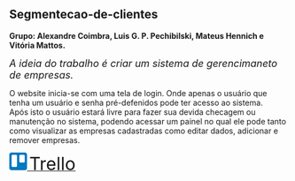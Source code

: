 ## Segmentecao-de-clientes
**Grupo: Alexandre Coimbra, Luis G. P. Pechibilski, Mateus Hennich e Vitória Mattos.**

<font size="4">*A ideia do trabalho é criar um sistema de gerencimaneto de empresas.*</font>

O website inicia-se com uma tela de login. Onde apenas o usuário que tenha um usuário e senha pré-defenidos pode ter acesso ao sistema.
<br>
Após isto o usuário estará livre para fazer sua devida checagem ou manutenção no sistema, podendo acessar um painel no qual ele pode tanto como visualizar as empresas cadastradas como editar dados, adicionar e remover empresas.

[<img src="static/icons/readmeIcons/trello.png" width="32"></img>
<font size="6">Trello</font>](https://trello.com/b/hPWBCbBO/segmenta%C3%A7%C3%A3o-de-clientes "Este é o Trello grupo.")
